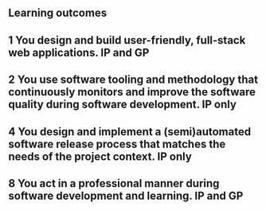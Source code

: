 ## Learning outcomes

   ## 1 You design and build user-friendly, full-stack web applications. IP and GP
   ## 2 You use software tooling and methodology that continuously monitors and improve the software quality during software development. IP only
   ## 4 You design and implement a (semi)automated software release process that matches the needs of the project context. IP only
   ## 8 You act in a professional manner during software development and learning. IP and GP
